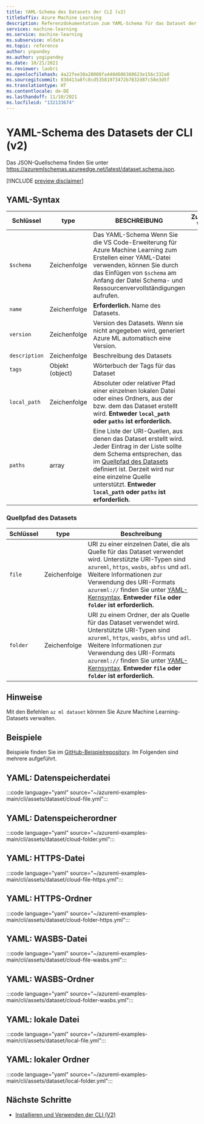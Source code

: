 ```yaml
---
title: YAML-Schema des Datasets der CLI (v2)
titleSuffix: Azure Machine Learning
description: Referenzdokumentation zum YAML-Schema für das Dataset der CLI (v2).
services: machine-learning
ms.service: machine-learning
ms.subservice: mldata
ms.topic: reference
author: ynpandey
ms.author: yogipandey
ms.date: 10/21/2021
ms.reviewer: laobri
ms.openlocfilehash: 4a22fee30a28008fa440d606360623e156c332a0
ms.sourcegitcommit: 838413a8fc8cd53581973472b7832d87c58e3d5f
ms.translationtype: HT
ms.contentlocale: de-DE
ms.lasthandoff: 11/10/2021
ms.locfileid: "132133674"
---
```

# <a name="cli-v2-dataset-yaml-schema"></a>YAML-Schema des Datasets der CLI (v2)

Das JSON-Quellschema finden Sie unter https://azuremlschemas.azureedge.net/latest/dataset.schema.json.

[!INCLUDE [preview disclaimer](../../includes/machine-learning-preview-generic-disclaimer.md)]

## <a name="yaml-syntax"></a>YAML-Syntax

| Schlüssel | type | BESCHREIBUNG | Zulässige Werte |
| --- | ---- | ----------- | -------------- |
| `$schema` | Zeichenfolge | Das YAML-Schema Wenn Sie die VS Code-Erweiterung für Azure Machine Learning zum Erstellen einer YAML-Datei verwenden, können Sie durch das Einfügen von `$schema` am Anfang der Datei Schema- und Ressourcenvervollständigungen aufrufen. | |
| `name` | Zeichenfolge | **Erforderlich.** Name des Datasets. | |
| `version` | Zeichenfolge | Version des Datasets. Wenn sie nicht angegeben wird, generiert Azure ML automatisch eine Version. | |
| `description` | Zeichenfolge | Beschreibung des Datasets | |
| `tags` | Objekt (object) | Wörterbuch der Tags für das Dataset | |
| `local_path` | Zeichenfolge | Absoluter oder relativer Pfad einer einzelnen lokalen Datei oder eines Ordners, aus der bzw. dem das Dataset erstellt wird. **Entweder `local_path` oder `paths` ist erforderlich.** | |
| `paths` | array | Eine Liste der URI-Quellen, aus denen das Dataset erstellt wird. Jeder Eintrag in der Liste sollte dem Schema entsprechen, das im [Quellpfad des Datasets](#dataset-source-path) definiert ist. Derzeit wird nur eine einzelne Quelle unterstützt.  **Entweder `local_path` oder `paths` ist erforderlich.** | |

### <a name="dataset-source-path"></a>Quellpfad des Datasets

| Schlüssel | type | Beschreibung |
| --- | ---- | ----------- |
| `file` | Zeichenfolge | URI zu einer einzelnen Datei, die als Quelle für das Dataset verwendet wird. Unterstützte URI-Typen sind `azureml`, `https`, `wasbs`, `abfss` und `adl`. Weitere Informationen zur Verwendung des URI-Formats `azureml://` finden Sie unter [YAML-Kernsyntax](reference-yaml-core-syntax.md). **Entweder `file` oder `folder` ist erforderlich.** |
| `folder` | Zeichenfolge | URI zu einem Ordner, der als Quelle für das Dataset verwendet wird. Unterstützte URI-Typen sind `azureml`, `https`, `wasbs`, `abfss` und `adl`. Weitere Informationen zur Verwendung des URI-Formats `azureml://` finden Sie unter [YAML-Kernsyntax](reference-yaml-core-syntax.md). **Entweder `file` oder `folder` ist erforderlich.** |

## <a name="remarks"></a>Hinweise

Mit den Befehlen `az ml dataset` können Sie Azure Machine Learning-Datasets verwalten.

## <a name="examples"></a>Beispiele

Beispiele finden Sie im [GitHub-Beispielrepository](https://github.com/Azure/azureml-examples/tree/main/cli/assets/dataset). Im Folgenden sind mehrere aufgeführt.

## <a name="yaml-datastore-file"></a>YAML: Datenspeicherdatei

:::code language="yaml" source="~/azureml-examples-main/cli/assets/dataset/cloud-file.yml":::

## <a name="yaml-datastore-folder"></a>YAML: Datenspeicherordner

:::code language="yaml" source="~/azureml-examples-main/cli/assets/dataset/cloud-folder.yml":::

## <a name="yaml-https-file"></a>YAML: HTTPS-Datei

:::code language="yaml" source="~/azureml-examples-main/cli/assets/dataset/cloud-file-https.yml":::

## <a name="yaml-https-folder"></a>YAML: HTTPS-Ordner

:::code language="yaml" source="~/azureml-examples-main/cli/assets/dataset/cloud-folder-https.yml":::

## <a name="yaml-wasbs-file"></a>YAML: WASBS-Datei

:::code language="yaml" source="~/azureml-examples-main/cli/assets/dataset/cloud-file-wasbs.yml":::

## <a name="yaml-wasbs-folder"></a>YAML: WASBS-Ordner

:::code language="yaml" source="~/azureml-examples-main/cli/assets/dataset/cloud-folder-wasbs.yml":::

## <a name="yaml-local-file"></a>YAML: lokale Datei

:::code language="yaml" source="~/azureml-examples-main/cli/assets/dataset/local-file.yml":::

## <a name="yaml-local-folder"></a>YAML: lokaler Ordner

:::code language="yaml" source="~/azureml-examples-main/cli/assets/dataset/local-folder.yml":::

## <a name="next-steps"></a>Nächste Schritte

- [Installieren und Verwenden der CLI (V2)](how-to-configure-cli.md)
